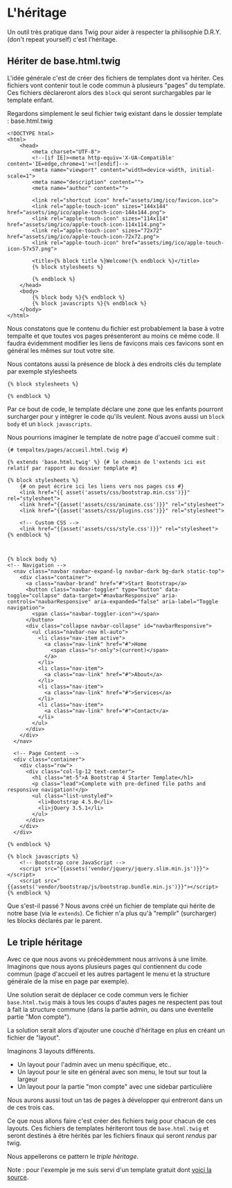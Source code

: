 # L'héritage

Un outil très pratique dans Twig pour aider à respecter la philisophie D.R.Y. (don't repeat yourself) c'est l'héritage.

## Hériter de base.html.twig

L'idée générale c'est de créer des fichiers de templates dont va hériter. Ces fichiers vont contenir tout le code commun à plusieurs "pages" du template. Ces fichiers déclareront alors des `block` qui seront surchargables par le template enfant.

Regardons simplement le seul fichier twig existant dans le dossier template : base.html.twig  

```
<!DOCTYPE html>
<html>
    <head>
        <meta charset="UTF-8">
        <!--[if IE]><meta http-equiv='X-UA-Compatible' content='IE=edge,chrome=1'><![endif]-->
        <meta name="viewport" content="width=device-width, initial-scale=1">
        <meta name="description" content="">
        <meta name="author" content="">

        <link rel="shortcut icon" href="assets/img/ico/favicon.ico">
        <link rel="apple-touch-icon" sizes="144x144" href="assets/img/ico/apple-touch-icon-144x144.png">
        <link rel="apple-touch-icon" sizes="114x114" href="assets/img/ico/apple-touch-icon-114x114.png">
        <link rel="apple-touch-icon" sizes="72x72" href="assets/img/ico/apple-touch-icon-72x72.png">
        <link rel="apple-touch-icon" href="assets/img/ico/apple-touch-icon-57x57.png">

        <title>{% block title %}Welcome!{% endblock %}</title>
        {% block stylesheets %}

        {% endblock %}
    </head>
    <body>
        {% block body %}{% endblock %}
        {% block javascripts %}{% endblock %}
    </body>
</html>
```

Nous constatons que le contenu du fichier est probablement la base à votre tempalte et que toutes vos pages présenteront au moins ce même code. Il faudra évidemment modifier les liens de favicons mais ces favicons sont en général les mêmes sur tout votre site.

Nous contatons aussi la présence de block à des endroits clés du template par exemple stylesheets

```
{% block stylesheets %}

{% endblock %}
```

Par ce bout de code, le template déclare une zone que les enfants pourront surcharger pour y intégrer le code qu'ils veulent. Nous avons aussi un `block body` et un `block javascripts`.

Nous pourrions imaginer le template de notre page d'accueil comme suit :

```
{# tempaltes/pages/accueil.html.twig #}

{% extends 'base.html.twig' %} {# le chemin de l'extends ici est relatif par rapport au dossier template #}

{% block stylesheets %}
    {# on peut écrire ici les liens vers nos pages css #}
    <link href="{{ asset('assets/css/bootstrap.min.css')}}" rel="stylesheet">
    <link href="{{asset('assets/css/animate.css')}}" rel="stylesheet">
    <link href="{{asset('assets/css/plugins.css')}}" rel="stylesheet">

    <!-- Custom CSS -->
    <link href="{{asset('assets/css/style.css')}}" rel="stylesheet">
{% endblock %}



{% block body %}
<!-- Navigation -->
  <nav class="navbar navbar-expand-lg navbar-dark bg-dark static-top">
    <div class="container">
      <a class="navbar-brand" href="#">Start Bootstrap</a>
      <button class="navbar-toggler" type="button" data-toggle="collapse" data-target="#navbarResponsive" aria-controls="navbarResponsive" aria-expanded="false" aria-label="Toggle navigation">
        <span class="navbar-toggler-icon"></span>
      </button>
      <div class="collapse navbar-collapse" id="navbarResponsive">
        <ul class="navbar-nav ml-auto">
          <li class="nav-item active">
            <a class="nav-link" href="#">Home
              <span class="sr-only">(current)</span>
            </a>
          </li>
          <li class="nav-item">
            <a class="nav-link" href="#">About</a>
          </li>
          <li class="nav-item">
            <a class="nav-link" href="#">Services</a>
          </li>
          <li class="nav-item">
            <a class="nav-link" href="#">Contact</a>
          </li>
        </ul>
      </div>
    </div>
  </nav>

  <!-- Page Content -->
  <div class="container">
    <div class="row">
      <div class="col-lg-12 text-center">
        <h1 class="mt-5">A Bootstrap 4 Starter Template</h1>
        <p class="lead">Complete with pre-defined file paths and responsive navigation!</p>
        <ul class="list-unstyled">
          <li>Bootstrap 4.5.0</li>
          <li>jQuery 3.5.1</li>
        </ul>
      </div>
    </div>
  </div>

{% endblock %}

{% block javascripts %}
    <!-- Bootstrap core JavaScript -->
    <script src="{{assets('vendor/jquery/jquery.slim.min.js')}}"></script>
    <script src="{{assets('vendor/bootstrap/js/bootstrap.bundle.min.js')}}"></script>
{% endblock %}

```

Que s'est-il passé ? Nous avons créé un fichier de template qui hérite de notre base (via le `extends`). Ce fichier n'a plus qu'à "remplir" (surcharger) les blocks déclarés par le parent.

## Le triple héritage

Avec ce que nous avons vu précédemment nous arrivons à une limite. Imaginons que nous ayons plusieurs pages qui contiennent du code commun (page d'accueil et les autres partagent le menu et la structure générale de la mise en page par exemple).

Une solution serait de déplacer ce code commun vers le fichier `base.html.twig` mais à tous les coups d'autes pages ne respectent pas tout à fait la structure commune (dans la partie admin, ou dans une éventelle partie "Mon compte").

La solution serait alors d'ajouter une couché d'héritage en plus en créant un fichier de "layout".

Imaginons 3 layouts différents. 

- Un layout pour l'admin avec un menu spécifique, etc..
- Un layout pour le site en général avec son menu, le tout sur tout la largeur
- Un layout pour la partie "mon compte" avec une sidebar particulière

Nous aurons aussi tout un tas de pages à développer qui entreront dans un de ces trois cas.

Ce que nous allons faire c'est créer des fichiers twig pour chacun de ces layouts. Ces fichiers de templates hériteront tous de `base.html.twig` et seront destinés à être hérités par les fichiers finaux qui seront _rendus_ par twig.

Nous appellerons ce pattern le _triple héritage_.



Note : pour l'exemple je me suis servi d'un template gratuit dont [voici la source](https://github.com/StartBootstrap/startbootstrap-bare).


